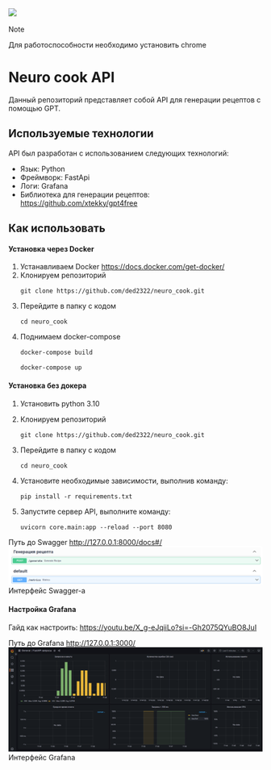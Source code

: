 <img src=https://img.shields.io/badge/python-3.10-violet>

> [!Note]
> Для работоспособности необходимо установить chrome
# Neuro cook API 

Данный репозиторий представляет собой API для генерации рецептов с помощью GPT.

## Используемые технологии
API был разработан с использованием следующих технологий:
- Язык: Python 
- Фреймворк: FastApi
- Логи: Grafana
- Библиотека для генерации рецептов: https://github.com/xtekky/gpt4free

## Как использовать
#### Установка через Docker
1. Устанавливаем Docker https://docs.docker.com/get-docker/
2. Клонируем репозиторий
   ```commandline
   git clone https://github.com/ded2322/neuro_cook.git
   ```
3. Перейдите в папку c кодом
   ```commandline
   cd neuro_cook
   ```
4. Поднимаем docker-compose
   ```commandline
   docker-compose build
   ```
   ```commandline
   docker-compose up
   ```

#### Установка без докера
1. Установить python 3.10
2. Клонируем репозиторий
   ```commandline
   git clone https://github.com/ded2322/neuro_cook.git
   ```
3. Перейдите в папку c кодом
   ```commandline
   cd neuro_cook
   ```
4. Установите необходимые зависимости, выполнив команду:
   ```commandline
   pip install -r requirements.txt
   ```

5. Запустите сервер API, выполните команду:
   ```commandline
   uvicorn core.main:app --reload --port 8080
   ```


Путь до Swagger http://127.0.0.1:8000/docs#/
![img_1.png](img_1.png)
Интерфейс Swagger-а

#### Настройка Grafana
Гайд как настроить: https://youtu.be/X_g-eJqiiLo?si=-Gh2075QYuBO8JuI

Путь до Grafana http://127.0.0.1:3000/
![img.png](img.png)
Интерфейс Grafana